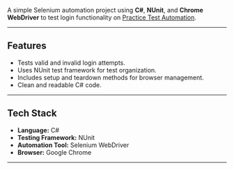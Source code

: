 
A simple Selenium automation project using **C#**, **NUnit**, and **Chrome WebDriver** to test login functionality on [Practice Test Automation](https://practicetestautomation.com/practice-test-login/).

---

##  Features

- Tests valid and invalid login attempts.
- Uses NUnit test framework for test organization.
- Includes setup and teardown methods for browser management.
- Clean and readable C# code.

---

## Tech Stack

- **Language:** C#
- **Testing Framework:** NUnit
- **Automation Tool:** Selenium WebDriver
- **Browser:** Google Chrome

---

